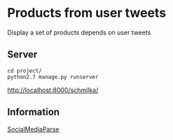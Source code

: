 # Products from user tweets
Display a set of products depends on user tweets

## Server

```shell
cd project/
python2.7 manage.py runserver
```

[http://localhost:8000/schmilka/](http://localhost:8000/schmilka/)

## Information
[SocialMediaParse](https://github.com/seandolinar/socialmediaparse)
